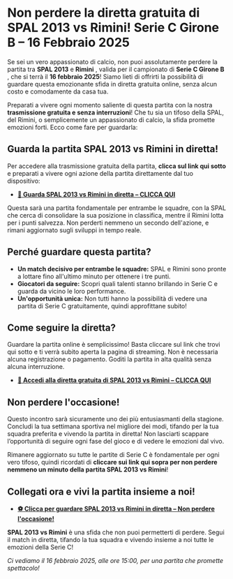 # Non perdere la diretta gratuita di SPAL 2013 vs Rimini! Serie C Girone B – 16 Febbraio 2025

Se sei un vero appassionato di calcio, non puoi assolutamente perdere la partita tra **SPAL 2013** e **Rimini** , valida per il campionato di **Serie C Girone B** , che si terrà il **16 febbraio 2025**! Siamo lieti di offrirti la possibilità di guardare questa emozionante sfida in diretta gratuita online, senza alcun costo e comodamente da casa tua.

Preparati a vivere ogni momento saliente di questa partita con la nostra **trasmissione gratuita e senza interruzioni**! Che tu sia un tifoso della SPAL, del Rimini, o semplicemente un appassionato di calcio, la sfida promette emozioni forti. Ecco come fare per guardarla:

## Guarda la partita SPAL 2013 vs Rimini in diretta!

Per accedere alla trasmissione gratuita della partita, **clicca sul link qui sotto** e preparati a vivere ogni azione della partita direttamente dal tuo dispositivo:

- [**🎥 Guarda SPAL 2013 vs Rimini in diretta – CLICCA QUI**](https://tinyurl.com/livestreamfreeo?st=SPAL+2013+vs+Rimini&si=ghc)

Questa sarà una partita fondamentale per entrambe le squadre, con la SPAL che cerca di consolidare la sua posizione in classifica, mentre il Rimini lotta per i punti salvezza. Non perderti nemmeno un secondo dell'azione, e rimani aggiornato sugli sviluppi in tempo reale.

## Perché guardare questa partita?

- **Un match decisivo per entrambe le squadre:** SPAL e Rimini sono pronte a lottare fino all'ultimo minuto per ottenere i tre punti.
- **Giocatori da seguire:** Scopri quali talenti stanno brillando in Serie C e guarda da vicino le loro performance.
- **Un'opportunità unica:** Non tutti hanno la possibilità di vedere una partita di Serie C gratuitamente, quindi approfittane subito!

## Come seguire la diretta?

Guardare la partita online è semplicissimo! Basta cliccare sul link che trovi qui sotto e ti verrà subito aperta la pagina di streaming. Non è necessaria alcuna registrazione o pagamento. Goditi la partita in alta qualità senza alcuna interruzione.

- [**🚀 Accedi alla diretta gratuita di SPAL 2013 vs Rimini – CLICCA QUI**](https://tinyurl.com/livestreamfreeo?st=SPAL+2013+vs+Rimini&si=ghc)

## Non perdere l'occasione!

Questo incontro sarà sicuramente uno dei più entusiasmanti della stagione. Concludi la tua settimana sportiva nel migliore dei modi, tifando per la tua squadra preferita e vivendo la partita in diretta! Non lasciarti scappare l’opportunità di seguire ogni fase del gioco e di vedere le emozioni dal vivo.

Rimanere aggiornato su tutte le partite di Serie C è fondamentale per ogni vero tifoso, quindi ricordati di **cliccare sui link qui sopra per non perdere nemmeno un minuto della partita SPAL 2013 vs Rimini**!

## Collegati ora e vivi la partita insieme a noi!

- [**⚽ Clicca per guardare SPAL 2013 vs Rimini in diretta – Non perdere l'occasione!**](https://tinyurl.com/livestreamfreeo?st=SPAL+2013+vs+Rimini&si=ghc)

**SPAL 2013 vs Rimini** è una sfida che non puoi permetterti di perdere. Segui il match in diretta, tifando la tua squadra e vivendo insieme a noi tutte le emozioni della Serie C!

_Ci vediamo il 16 febbraio 2025, alle ore 15:00, per una partita che promette spettacolo!_
